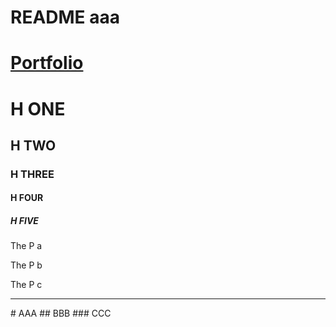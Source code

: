 # README aaa
<h1><a href="https://github.com/k1729p/Portfolio">Portfolio</a></h1>
<h1>H ONE</h1>
<h2>H TWO</h2>
<h3>H THREE</h3>
<h4>H FOUR</h4>
<h5>H FIVE</h5>
<p>The P a</p>
<p>The P b</p>
<p>The P c</p>
<hr>
# AAA
## BBB
### CCC
